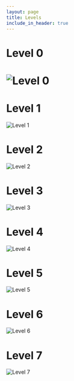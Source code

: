 ```yaml
---
layout: page
title: Levels
include_in_header: true
---
```


<h1>Level 0<h1>
<img id="level0" class="level-img" src="/assets/level0.png" alt="Level 0">
<p>
<h1>Level 1</h1>
<img id="level1" class="level-img" src="/assets/level1.png" alt="Level 1">
<p>
<h1>Level 2</h1>
<img id="level2" class="level-img" src="/assets/level2.png" alt="Level 2">
<p>
<h1>Level 3</h1>
<img id="level3" class="level-img" src="/assets/level3.png" alt="Level 3">
<p>
<h1>Level 4</h1>
<img id="level4" class="level-img" src="/assets/level4.png" alt="Level 4">
<p>
<h1>Level 5</h1>
<img id="level5" class="level-img" src="/assets/level5.png" alt="Level 5">
<p>
<h1>Level 6</h1>
<img id="level6" class="level-img" src="/assets/level6.png" alt="Level 6">
<p>
<h1>Level 7</h1>
<img id="level7" class="level-img" src="/assets/level7.png" alt="Level 7">
<p>